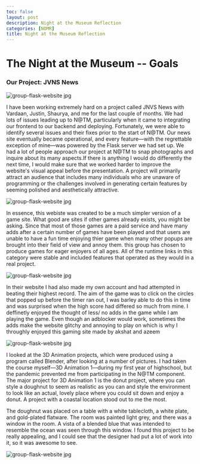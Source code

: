 ```yaml
---
toc: false
layout: post
description: Night at the Museum Reflection 
categories: [NOMR]
title: Night at the Museum Reflection 
---
```


# The Night at the Museum -- Goals



### Our Project:  JVNS News 

<img src="{{site.baseurl}}/images/nom.jpg" alt="group-flask-website jpg">

I have been working extremely hard on a project called JNVS News with Vardaan, Justin, Shaurya, and me for the last couple of months. We had lots of issues leading up to N@TM, particularly when it came to integrating our frontend to our backend and deploying. Fortunately, we were able to identify several issues and their fixes prior to the start of N@TM. Our news site eventually became operational, and every feature—with the regrettable exception of mine—was powered by the Flask server we had set up. We had a lot of people approach our project at N@TM to snap photographs and inquire about its many aspects.If there is anything I would do differently the next time, I would make sure that we worked harder to improve the website's visual appeal before the presentation. A project will primarily attract an audience that includes many individuals who are unaware of programming or the challenges involved in generating certain features by seeming polished and aesthetically attractive.

<img src="{{site.baseurl}}/images/nom1.jpg" alt="group-flask-website jpg">

In essence, this webiste was created to be a much simpler version of a game site. What good are sites if other games already exists, you might be asking. Since that most of those games are a paid service and have many adds after a certain number of games have been played and that users are unable to have a fun time enjoying thier game when many other popups are brought into their field of view and annoy them. this group has chosen to produce games for eager enjoyers of all ages. All of the runtime links in this category were stable and included features that operated as they would in a real project.

<img src="{{site.baseurl}}/images/nom2.jpg" alt="group-flask-website jpg">

In their website I had also made my own account and had attempted in beating their highest record. The aim of the game was to click on the circles that popped up before the timer ran out, I was barley able to do this in time and was surprised when the high score had differed so much from mine. I deffinetly enjoyed the thought of less/ no adds in the game while I am playing the game. Even though an adblocker would work, sometimes the adds make the website glitchy and annoying to play on which is why I throughly enjoyed this gaming site made by akshat and azeem

<img src="{{site.baseurl}}/images/nom3.jpg" alt="group-flask-website jpg">

I looked at the 3D Animation projects, which were produced using a program called Blender, after looking at a number of pictures. I had taken the course myself—3D Animation 1—during my first year of highschool, but the pandemic prevented me from participating in the N@TM component. The major project for 3D Animation 1 is the donut project, where you can style a doughnut to seem as realistic as you can and style the environment to look like an actual, lovely place where you could sit down and enjoy a donut. A project with a coastal location stood out to me the most.

The doughnut was placed on a table with a white tablecloth, a white plate, and gold-plated flatware. The room was painted light grey, and there was a window in the room. A vista of a blended blue that was intended to resemble the ocean was seen through this window. I found this project to be really appealing, and I could see that the designer had put a lot of work into it, so it was awesome to see.

<img src="{{site.baseurl}}/images/nom6.jpg" alt="group-flask-website jpg">


